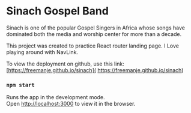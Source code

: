 # Sinach Gospel Band
 Sinach is one of the popular Gospel Singers in Africa whose songs have dominated both the media and worship center for more than a decade.

This project was created to practice  React router landing page.  I Love playing around with NavLink. 

To view the deployment on github, use this link: 
[https://freemanje.github.io/sinach]( https://freemanje.github.io/sinach)

### `npm start`
Runs the app in the development mode.\
Open [http://localhost:3000](http://localhost:3000) to view it in the browser.

